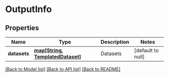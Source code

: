 # OutputInfo

## Properties
Name | Type | Description | Notes
------------ | ------------- | ------------- | -------------
**datasets** | [**map[String, TemplatedDataset]**](TemplatedDataset.md) | Datasets | [default to null]

[[Back to Model list]](../README.md#documentation-for-models) [[Back to API list]](../README.md#documentation-for-api-endpoints) [[Back to README]](../README.md)


